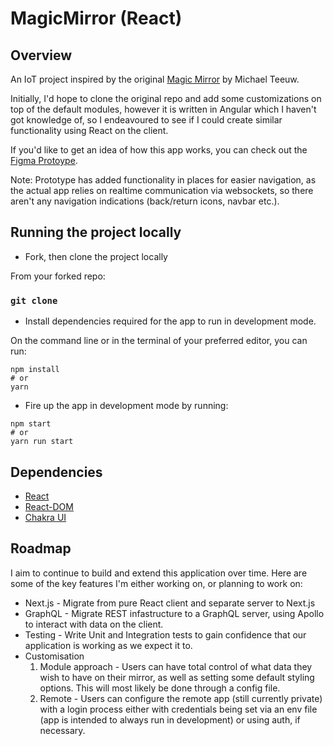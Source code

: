 # MagicMirror (React)

## Overview

An IoT project inspired by the original [Magic Mirror](https://magicmirror.builders/) by Michael Teeuw.

Initially, I'd hope to clone the original repo and add some customizations on top of the default modules, however it is written in Angular which I haven't got knowledge of, so I endeavoured to see if I could create similar functionality using React on the client.

If you'd like to get an idea of how this app works, you can check out the [Figma Protoype](https://www.figma.com/proto/miwkYYZhCHXaGtNZ2O13bb/MyMagicMirror-UI?page-id=210%3A1&node-id=205%3A116&viewport=194%2C368%2C0.16894406080245972&scaling=scale-down).

Note: Prototype has added functionality in places for easier navigation, as the actual app relies on realtime communication via websockets, so there aren't any navigation indications (back/return icons, navbar etc.).

## Running the project locally

- Fork, then clone the project locally

From your forked repo:

### `git clone`

- Install dependencies required for the app to run in development mode.

On the command line or in the terminal of your preferred editor, you can run:

```
npm install
# or
yarn

```

- Fire up the app in development mode by running:

```
npm start
# or
yarn run start

```

## Dependencies

- [React](https://reactjs.org/)
- [React-DOM](https://www.npmjs.com/package/react-dom)
- [Chakra UI](https://chakra-ui.com/)

## Roadmap

I aim to continue to build and extend this application over time. Here are some of the key features I'm either working on, or planning to work on: 

- Next.js - Migrate from pure React client and separate server to Next.js
- GraphQL - Migrate REST infastructure to a GraphQL server, using Apollo to interact with data on the client.
- Testing - Write Unit and Integration tests to gain confidence that our application is working as we expect it to.
- Customisation
    1. Module approach - Users can have total control of what data they wish to have on their mirror, as well as setting some default styling options. This will most likely be done through a config file.
    2. Remote - Users can configure the remote app (still currently private) with a login process either with credentials being set via an env file (app is intended to always run in development) or using auth, if necessary.
